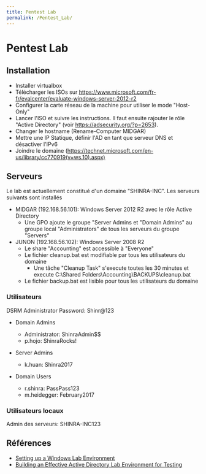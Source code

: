 ```yaml
---
title: Pentest Lab
permalink: /Pentest_Lab/
---
```


# Pentest Lab

Installation
------------

-   Installer virtualbox
-   Télécharger les ISOs sur <https://www.microsoft.com/fr-fr/evalcenter/evaluate-windows-server-2012-r2>
-   Configurer la carte réseau de la machine pour utiliser le mode "Host-Only"
-   Lancer l'ISO et suivre les instructions. Il faut ensuite rajouter le rôle "Active Directory" (voir <https://adsecurity.org/?p=2653>).
-   Changer le hostname (Rename-Computer MIDGAR)
-   Mettre une IP Statique, définir l'AD en tant que serveur DNS et désactiver l'IPv6
-   Joindre le domaine (https://technet.microsoft.com/en-us/library/cc770919(v=ws.10).aspx)

Serveurs
--------
Le lab est actuellement constitué d'un domaine "SHINRA-INC". Les serveurs suivants sont installés
- MIDGAR (192.168.56.101): Windows Server 2012 R2 avec le rôle Active Directory
  - Une GPO ajoute le groupe "Server Admins et "Domain Admins" au groupe local "Administrators" de tous les serveurs du groupe "Servers"
- JUNON (192.168.56.102): Windows Server 2008 R2
  - Le share "Accounting" est accessible à "Everyone"
  - Le fichier cleanup.bat est modifiable par tous les utilisateurs du domaine
    - Une tâche "Cleanup Task" s'execute toutes les 30 minutes et execute C:\Shared Folders\Accounting\BACKUPS\cleanup.bat
  - Le fichier backup.bat est lisible pour tous les utilisateurs du domaine

### Utilisateurs
DSRM Administrator Password: Shinr@123

- Domain Admins
  - Administrator: ShinraAdmin$$
  - p.hojo: ShinraRocks!

- Server Admins
  - k.huan: Shinra2017

- Domain Users
  - r.shinra: PassPass123
  - m.heidegger: February2017
  
### Utilisateurs locaux
Admin des serveurs: SHINRA-INC123

Références
----------

- [Setting up a Windows Lab Environment](http://thehackerplaybook.com/Windows_Domain.htm)
- [Building an Effective Active Directory Lab Environment for Testing ](https://adsecurity.org/?p=2653)
